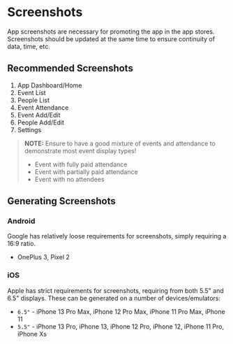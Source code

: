 # Screenshots

App screenshots are necessary for promoting the app in the app stores. Screenshots should be updated at the same time to ensure continuity of data, time, etc.

## Recommended Screenshots

1. App Dashboard/Home
2. Event List
3. People List
4. Event Attendance
5. Event Add/Edit
6. People Add/Edit
7. Settings

> **NOTE:** Ensure to have a good mixture of events and attendance to demonstrate most event display types!
>
> - Event with fully paid attendance
> - Event with partially paid attendance
> - Event with no attendees

## Generating Screenshots

### Android

Google has relatively loose requirements for screenshots, simply requiring a 16:9 ratio.

- OnePlus 3, Pixel 2

### iOS

Apple has strict requirements for screenshots, requiring from both 5.5" and 6.5" displays. These can be generated on a number of devices/emulators:

- `6.5"` - iPhone 13 Pro Max, iPhone 12 Pro Max, iPhone 11 Pro Max, iPhone 11
- `5.5"` - iPhone 13 Pro, iPhone 13, iPhone 12 Pro, iPhone 12, iPhone 11 Pro, iPhone Xs
